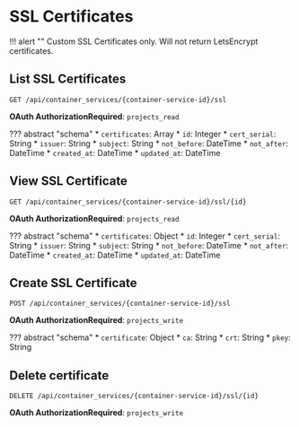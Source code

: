 # SSL Certificates

!!! alert ""
    Custom SSL Certificates only. Will not return LetsEncrypt certificates.

## List SSL Certificates

`GET /api/container_services/{container-service-id}/ssl`

**OAuth AuthorizationRequired**: `projects_read`

??? abstract "schema"
    * `certificates`: Array
        * `id`: Integer
        * `cert_serial`: String
        * `issuer`: String
        * `subject`: String
        * `not_before`: DateTime
        * `not_after`: DateTime
        * `created_at`: DateTime
        * `updated_at`: DateTime

## View SSL Certificate

`GET /api/container_services/{container-service-id}/ssl/{id}`

**OAuth AuthorizationRequired**: `projects_read`

??? abstract "schema"
    * `certificates`: Object
        * `id`: Integer
        * `cert_serial`: String
        * `issuer`: String
        * `subject`: String
        * `not_before`: DateTime
        * `not_after`: DateTime
        * `created_at`: DateTime
        * `updated_at`: DateTime

## Create SSL Certificate

`POST /api/container_services/{container-service-id}/ssl`

**OAuth AuthorizationRequired**: `projects_write`

??? abstract "schema"
    * `certificate`: Object
        * `ca`: String
        * `crt`: String
        * `pkey`: String

## Delete certificate

`DELETE /api/container_services/{container-service-id}/ssl/{id}`

**OAuth AuthorizationRequired**: `projects_write`